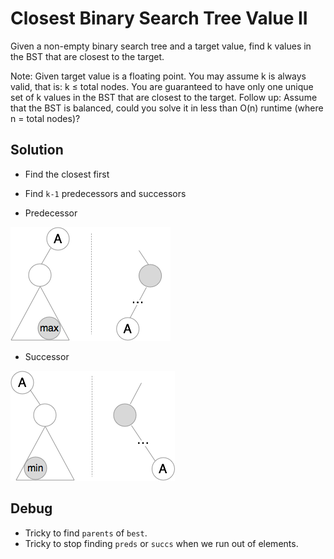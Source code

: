 # Closest Binary Search Tree Value II

Given a non-empty binary search tree and a target value, find k values in the BST that are closest to the target.

Note:
Given target value is a floating point.
You may assume k is always valid, that is: k ≤ total nodes.
You are guaranteed to have only one unique set of k values in the BST that are closest to the target.
Follow up:
Assume that the BST is balanced, could you solve it in less than O(n) runtime (where n = total nodes)?

## Solution

* Find the closest first
* Find `k-1` predecessors and successors

* Predecessor

![](bst-pred.png)

* Successor

![](bst-succ.png)

## Debug

* Tricky to find `parents` of `best`.
* Tricky to stop finding `preds` or `succs` when we run out of elements.
